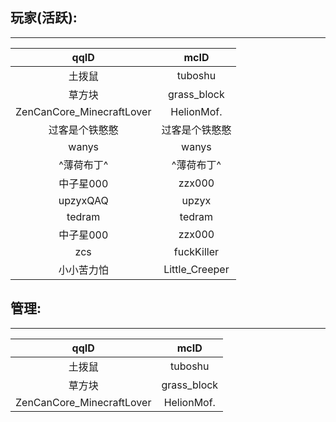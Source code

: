 ## 玩家(活跃):<br/>
*****
|qqID|mcID|
|:---:|:--:|
|土拨鼠|tuboshu|
|草方块|grass_block|
|ZenCanCore_MinecraftLover|HelionMof.|
|过客是个铁憨憨|过客是个铁憨憨|
|wanys|wanys|
|^薄荷布丁^|^薄荷布丁^|
|中子星000|zzx000|
|upzyxQAQ|upzyx|
|tedram|tedram|
|中子星000|zzx000|
|zcs|fuckKiller|
|小小苦力怕|Little_Creeper|

## 管理:<br/>
*****
|qqID|mcID|
|:---:|:--:|
|土拨鼠|tuboshu|
|草方块|grass_block|
|ZenCanCore_MinecraftLover|HelionMof.|

